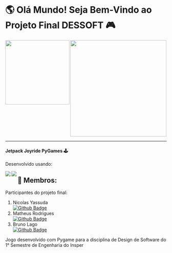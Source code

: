 # 🌎 Olá Mundo! Seja Bem-Vindo ao Projeto Final DESSOFT 🎮

<img align= "left" src="https://img.shields.io/github/repo-size/matheusRodrigues7/ProjetoFinal_DESSOFT?style=for-the-badge" width="200"/>  
<img align= "center" src=https://thumbs.gfycat.com/PrestigiousRawAnnashummingbird-max-1mb.gif width="300">

----
#### Jetpack Joyride PyGames 🕹️

Desenvolvido usando:  

<img align= "left" src="https://img.shields.io/badge/Visual_Studio_Code-0078D4?style=for-the-badge&logo=visual%20studio%20code&logoColor=white"/>
<img align= "left" src="https://img.shields.io/badge/Python-3776AB?style=for-the-badge&logo=python&logoColor=white" />

## 🤝 Membros:
Participantes do projeto final:

1. Nicolas Yassuda  
[![Github Badge](https://img.shields.io/badge/-Github-000?style=flat-square&logo=Github&logoColor=white&link=https://github.com/nicolasyassuda)](https://github.com/nicolasyassuda)
2. Matheus Rodrigues  
[![Github Badge](https://img.shields.io/badge/-Github-000?style=flat-square&logo=Github&logoColor=white&link=https://github.com/matheusRodrigues7)](https://github.com/matheusRodrigues7)
3. Bruno Lago  
[![Github Badge](https://img.shields.io/badge/-Github-000?style=flat-square&logo=Github&logoColor=white&link=https://github.com/Lag0)](https://github.com/Lag0)

Jogo desenvolvido com Pygame para a disciplina de Design de Software do 1° Semestre de Engenharia do Insper
